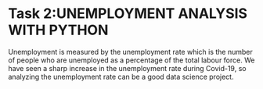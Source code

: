 # Task 2:UNEMPLOYMENT ANALYSIS WITH PYTHON
Unemployment is measured by the unemployment rate which is the number of people who are unemployed as a percentage of the total labour force.
We have seen a sharp increase in the unemployment rate during Covid-19, so analyzing the unemployment rate can be a good data science project. 
